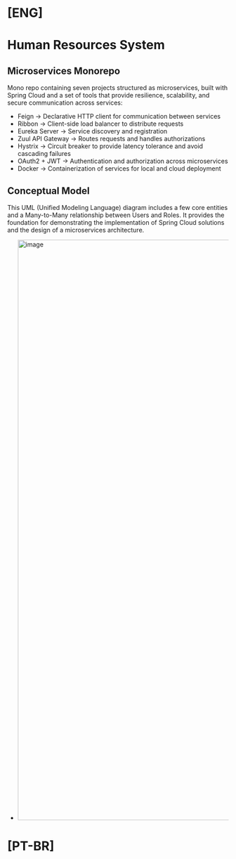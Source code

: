 # [ENG]
# Human Resources System

## Microservices Monorepo

Mono repo containing seven projects structured as microservices, built with Spring Cloud and a set of tools that provide resilience, scalability, and secure communication across services:

- Feign → Declarative HTTP client for communication between services
- Ribbon → Client-side load balancer to distribute requests
- Eureka Server → Service discovery and registration
- Zuul API Gateway → Routes requests and handles authorizations
- Hystrix → Circuit breaker to provide latency tolerance and avoid cascading failures
- OAuth2 + JWT → Authentication and authorization across microservices
- Docker → Containerization of services for local and cloud deployment

## Conceptual Model

This UML (Unified Modeling Language) diagram includes a few core entities and a Many-to-Many relationship between Users and Roles. It provides the foundation for demonstrating the implementation of Spring Cloud solutions and the design of a microservices architecture.
- <img width="1992" height="1322" alt="image" src="https://github.com/user-attachments/assets/cc08c5fa-1dbc-42a1-886b-3a2201399e22" />


# [PT-BR]







